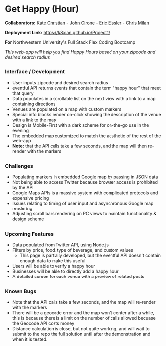 # Get Happy (Hour)
**Collaborators:** 
[Kate Christian](https://github.com/k8xian) - 
[John Cirone](https://github.com/Ciwonie) - 
[Eric Eissler](https://github.com/eeissler83) - 
[Chris Milan](https://github.com/cmilan81)

**Deployment Link:** https://k8xian.github.io/Project1/

**For** Northwestern University's Full Stack Flex Coding Bootcamp

*This web-app will help you find Happy Hours based on your zipcode and desired search radius*


##

### Interface / Development
* User inputs zipcode and desired search radius
* eventful API returns events that contain the term "happy hour" that meet that query
* Data populates in a scrollable list on the next view with a link to a map containing directions
* Venues are populated on a map with custom markers
* Special info blocks render on-click showing the description of the venue with a link to the map
* Design is Mobile-First with a dark scheme for on-the-go use in the evening
* The embedded map customized to match the aesthetic of the rest of the web-app
* **Note:** that the API calls take a few seconds, and the map will then re-render with the markers

##

### Challenges
* Populating markers in embedded Google map by passing in JSON data
* Not being able to access Twitter because browser access is prohibited by the API
* Google Maps APIs is a massive system with complicated protocols and expensive pricing 
* Issues relating to timing of  user input and asynchronous Google map rendering
* Adjusting scroll bars rendering on PC views to maintain functionality & design scheme

##

### Upcoming Features
* Data populated from Twitter API, using Node.js
* Filters by price, food, type of beverage, and custom values
    * This page is partially developed, but the eventful API doesn't contain enough data to make this useful
* Users will be able to verify a happy hour
* Businesses will be able to directly add a happy hour
* A detailed screen for each venue with a preview of related posts

##

### Known Bugs
* Note that the API calls take a few seconds, and the map will re-render with the markers
* There will be a geocode error and the map won't center after a while, this is because there is a limit on the number of calls allowed becuase the Geocode API costs money
* Distance calculation is close, but not quite working, and will wait to submit to the repo the full solution until after the demonstration and when it is tested. 

